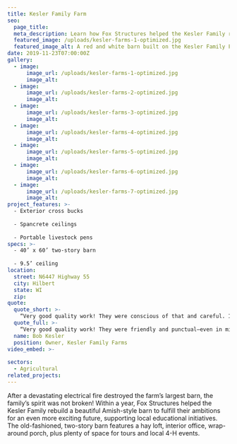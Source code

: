 ```yaml
---
title: Kesler Family Farm
seo:
  page_title:
  meta_description: Learn how Fox Structures helped the Kesler Family rebuild a beautiful Amish-style barn to fulfill their ambitions for an even more exciting future.
  featured_image: /uploads/kesler-farms-1-optimized.jpg
  featured_image_alt: A red and white barn built on the Kesler Family Farm
date: 2019-11-23T07:00:00Z
gallery: 
  - image: 
      image_url: /uploads/kesler-farms-1-optimized.jpg
      image_alt:
  - image: 
      image_url: /uploads/kesler-farms-2-optimized.jpg
      image_alt:
  - image: 
      image_url: /uploads/kesler-farms-3-optimized.jpg
      image_alt:
  - image: 
      image_url: /uploads/kesler-farms-4-optimized.jpg
      image_alt:
  - image: 
      image_url: /uploads/kesler-farms-5-optimized.jpg
      image_alt:
  - image: 
      image_url: /uploads/kesler-farms-6-optimized.jpg
      image_alt:
  - image: 
      image_url: /uploads/kesler-farms-7-optimized.jpg
      image_alt:
project_features: >-
  - Exterior cross bucks
  
  - Spancrete ceilings
  
  - Portable livestock pens
specs: >-
  - 40’ x 60’ two-story barn
  
  - 9.5’ ceiling
location:
  street: N6447 Highway 55
  city: Hilbert
  state: WI
  zip:
quote:
  quote_short: >-
    “Very good quality work! They were conscious of that and careful. I would definitely consider them a high-quality contractor and would recommend them.”
  quote_full: >-
    “Very good quality work! They were friendly and punctual—even in miserable weather! Fox Structures worked well under pressure. The farm was still operating around them while they worked. They were conscious of that and careful. Two of the guys on the job site were owners. Fox Structures really cares … you just don’t see that every day. I would definitely consider them a high-quality contractor and would recommend them. I worked with a lot of contractors and I was very pleased to work with these guys.”
  name: Bob Kesler
  position: Owner, Kesler Family Farms
video_embed: >-
  
sectors:
  - Agricultural
related_projects: 
---
```


After a devastating electrical fire destroyed the farm’s largest barn, the family’s spirit was not broken! Within a year, Fox Structures helped the Kesler Family rebuild a beautiful Amish-style barn to fulfill their ambitions for an even more exciting future, supporting local educational initiatives. The old-fashioned, two-story barn features a hay loft, interior office, wrap-around porch, plus plenty of space for tours and local 4-H events.